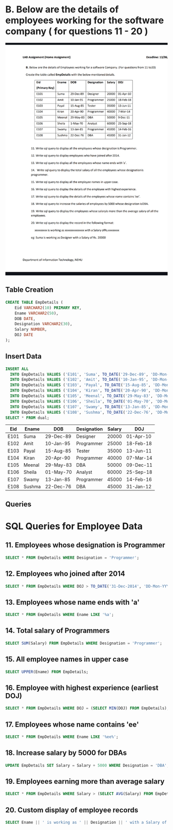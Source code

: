 
# B. Below are the details of employees working for the software company ( for questions 11 - 20 )
![Employee Table](./company_employee.jpg)

## Table Creation

```sql
CREATE TABLE EmpDetails (
    Eid VARCHAR2(10) PRIMARY KEY,
    Ename VARCHAR2(50),
    DOB DATE,
    Designation VARCHAR2(30),
    Salary NUMBER,
    DOJ DATE
);
```

## Insert Data

```sql
INSERT ALL
  INTO EmpDetails VALUES ('E101', 'Suma', TO_DATE('29-Dec-89', 'DD-Mon-YY'), 'Designer', 20000, TO_DATE('01-Apr-10', 'DD-Mon-YY'))
  INTO EmpDetails VALUES ('E102', 'Amit', TO_DATE('10-Jan-95', 'DD-Mon-YY'), 'Programmer', 25000, TO_DATE('18-Feb-18', 'DD-Mon-YY'))
  INTO EmpDetails VALUES ('E103', 'Payal', TO_DATE('15-Aug-85', 'DD-Mon-YY'), 'Tester', 35000, TO_DATE('13-Jun-11', 'DD-Mon-YY'))
  INTO EmpDetails VALUES ('E104', 'Kiran', TO_DATE('20-Apr-90', 'DD-Mon-YY'), 'Programmer', 40000, TO_DATE('07-Mar-14', 'DD-Mon-YY'))
  INTO EmpDetails VALUES ('E105', 'Meenal', TO_DATE('29-May-83', 'DD-Mon-YY'), 'DBA', 50000, TO_DATE('09-Dec-11', 'DD-Mon-YY'))
  INTO EmpDetails VALUES ('E106', 'Sheila', TO_DATE('01-May-70', 'DD-Mon-YY'), 'Analyst', 60000, TO_DATE('25-Sep-18', 'DD-Mon-YY'))
  INTO EmpDetails VALUES ('E107', 'Swamy', TO_DATE('13-Jan-85', 'DD-Mon-YY'), 'Programmer', 45000, TO_DATE('14-Feb-16', 'DD-Mon-YY'))
  INTO EmpDetails VALUES ('E108', 'Sushma', TO_DATE('22-Dec-76', 'DD-Mon-YY'), 'DBA', 45000, TO_DATE('31-Jan-12', 'DD-Mon-YY'))
SELECT * FROM dual;

```


<table>
  <thead>
    <tr>
      <th>Eid</th>
      <th>Ename</th>
      <th>DOB</th>
      <th>Designation</th>
      <th>Salary</th>
      <th>DOJ</th>
    </tr>
  </thead>
  <tbody>
    <tr><td>E101</td><td>Suma</td><td>29-Dec-89</td><td>Designer</td><td>20000</td><td>01-Apr-10</td></tr>
    <tr><td>E102</td><td>Amit</td><td>10-Jan-95</td><td>Programmer</td><td>25000</td><td>18-Feb-18</td></tr>
    <tr><td>E103</td><td>Payal</td><td>15-Aug-85</td><td>Tester</td><td>35000</td><td>13-Jun-11</td></tr>
    <tr><td>E104</td><td>Kiran</td><td>20-Apr-90</td><td>Programmer</td><td>40000</td><td>07-Mar-14</td></tr>
    <tr><td>E105</td><td>Meenal</td><td>29-May-83</td><td>DBA</td><td>50000</td><td>09-Dec-11</td></tr>
    <tr><td>E106</td><td>Sheila</td><td>01-May-70</td><td>Analyst</td><td>60000</td><td>25-Sep-18</td></tr>
    <tr><td>E107</td><td>Swamy</td><td>13-Jan-85</td><td>Programmer</td><td>45000</td><td>14-Feb-16</td></tr>
    <tr><td>E108</td><td>Sushma</td><td>22-Dec-76</td><td>DBA</td><td>45000</td><td>31-Jan-12</td></tr>
  </tbody>
</table>


## Queries


# SQL Queries for Employee Data

## 11. Employees whose designation is Programmer
```sql
SELECT * FROM EmpDetails WHERE Designation = 'Programmer';
```

## 12. Employees who joined after 2014
```sql
SELECT * FROM EmpDetails WHERE DOJ > TO_DATE('31-Dec-2014', 'DD-Mon-YYYY');
```

## 13. Employees whose name ends with 'a'
```sql
SELECT * FROM EmpDetails WHERE Ename LIKE '%a';
```

## 14. Total salary of Programmers
```sql
SELECT SUM(Salary) FROM EmpDetails WHERE Designation = 'Programmer';
```

## 15. All employee names in upper case
```sql
SELECT UPPER(Ename) FROM EmpDetails;
```

## 16. Employee with highest experience (earliest DOJ)
```sql
SELECT * FROM EmpDetails WHERE DOJ = (SELECT MIN(DOJ) FROM EmpDetails);
```

## 17. Employees whose name contains 'ee'
```sql
SELECT * FROM EmpDetails WHERE Ename LIKE '%ee%';
```

## 18. Increase salary by 5000 for DBAs
```sql
UPDATE EmpDetails SET Salary = Salary + 5000 WHERE Designation = 'DBA';
```

## 19. Employees earning more than average salary
```sql
SELECT * FROM EmpDetails WHERE Salary > (SELECT AVG(Salary) FROM EmpDetails);
```

## 20. Custom display of employee records
```sql
SELECT Ename || ' is working as ' || Designation || ' with a Salary of Rs. ' || Salary AS Employee_Info FROM EmpDetails;
```
